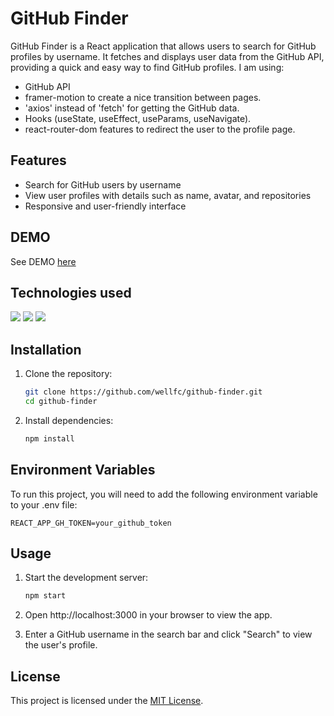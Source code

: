 # GitHub Finder

GitHub Finder is a React application that allows users to search for GitHub profiles by username. It fetches and displays user data from the GitHub API, providing a quick and easy way to find GitHub profiles. I am using:
- GitHub API
- framer-motion to create a nice transition between pages.
- 'axios' instead of 'fetch' for getting the GitHub data.
- Hooks (useState, useEffect, useParams, useNavigate).
- react-router-dom features to redirect the user to the profile page.

## Features

- Search for GitHub users by username
- View user profiles with details such as name, avatar, and repositories
- Responsive and user-friendly interface

## DEMO

See DEMO [here](https://github-finder-wellfc.netlify.app/)

## Technologies used
![](https://img.shields.io/badge/HTML5-E34F26?style=for-the-badge&logo=html5&logoColor=white) ![](https://img.shields.io/badge/CSS3-1572B6?style=for-the-badge&logo=css3&logoColor=white) ![](https://img.shields.io/badge/JavaScript-F7DF1E?style=for-the-badge&logo=javascript&logoColor=black)

## Installation

1. Clone the repository:

   ```sh
   git clone https://github.com/wellfc/github-finder.git
   cd github-finder

2. Install dependencies:

   ```sh
   npm install

## Environment Variables
To run this project, you will need to add the following environment variable to your .env file:

    REACT_APP_GH_TOKEN=your_github_token

## Usage
1. Start the development server:
    ```sh
    npm start

2. Open http://localhost:3000 in your browser to view the app.

3. Enter a GitHub username in the search bar and click "Search" to view the user's profile.

## License
This project is licensed under the [MIT License](https://opensource.org/licenses/MIT). 
